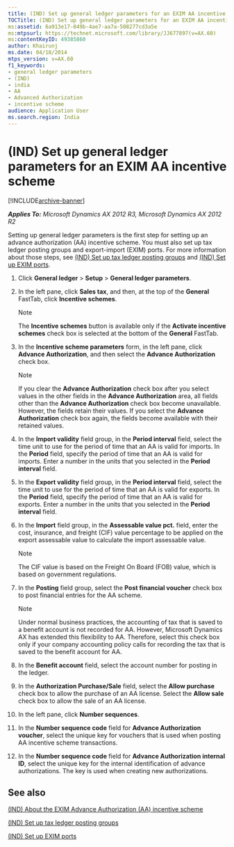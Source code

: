 ```yaml
---
title: (IND) Set up general ledger parameters for an EXIM AA incentive scheme
TOCTitle: (IND) Set up general ledger parameters for an EXIM AA incentive scheme
ms:assetid: 6a913e17-049b-4ae7-aa7a-508277cd3a5e
ms:mtpsurl: https://technet.microsoft.com/library/JJ677897(v=AX.60)
ms:contentKeyID: 49385860
author: Khairunj
ms.date: 04/18/2014
mtps_version: v=AX.60
f1_keywords:
- general ledger parameters
- (IND)
- india
- AA
- Advanced Authorization
- incentive scheme
audience: Application User
ms.search.region: India
---
```


# (IND) Set up general ledger parameters for an EXIM AA incentive scheme 


[!INCLUDE[archive-banner](includes/archive-banner.md)]


_**Applies To:** Microsoft Dynamics AX 2012 R3, Microsoft Dynamics AX 2012 R2_

Setting up general ledger parameters is the first step for setting up an advance authorization (AA) incentive scheme. You must also set up tax ledger posting groups and export-import (EXIM) ports. For more information about those steps, see [(IND) Set up tax ledger posting groups](ind-set-up-tax-ledger-posting-groups.md) and [(IND) Set up EXIM ports](ind-set-up-exim-ports.md).

1.  Click **General ledger** \> **Setup** \> **General ledger parameters**.

2.  In the left pane, click **Sales tax**, and then, at the top of the **General** FastTab, click **Incentive schemes**.
    

    > [!NOTE]
    > <P>The <STRONG>Incentive schemes</STRONG> button is available only if the <STRONG>Activate incentive schemes</STRONG> check box is selected at the bottom of the <STRONG>General</STRONG> FastTab.</P>



3.  In the **Incentive scheme parameters** form, in the left pane, click **Advance Authorization**, and then select the **Advance Authorization** check box.
    

    > [!NOTE]
    > <P>If you clear the <STRONG>Advance Authorization</STRONG> check box after you select values in the other fields in the <STRONG>Advance Authorization</STRONG> area, all fields other than the <STRONG>Advance Authorization</STRONG> check box become unavailable. However, the fields retain their values. If you select the <STRONG>Advance Authorization</STRONG> check box again, the fields become available with their retained values.</P>



4.  In the **Import validity** field group, in the **Period interval** field, select the time unit to use for the period of time that an AA is valid for imports. In the **Period** field, specify the period of time that an AA is valid for imports. Enter a number in the units that you selected in the **Period interval** field.

5.  In the **Export validity** field group, in the **Period interval** field, select the time unit to use for the period of time that an AA is valid for exports. In the **Period** field, specify the period of time that an AA is valid for exports. Enter a number in the units that you selected in the **Period interval** field.

6.  In the **Import** field group, in the **Assessable value pct.** field, enter the cost, insurance, and freight (CIF) value percentage to be applied on the export assessable value to calculate the import assessable value.
    

    > [!NOTE]
    > <P>The CIF value is based on the Freight On Board (FOB) value, which is based on government regulations.</P>



7.  In the **Posting** field group, select the **Post financial voucher** check box to post financial entries for the AA scheme.
    

    > [!NOTE]
    > <P>Under normal business practices, the accounting of tax that is saved to a benefit account is not recorded for AA. However, Microsoft Dynamics AX has extended this flexibility to AA. Therefore, select this check box only if your company accounting policy calls for recording the tax that is saved to the benefit account for AA.</P>



8.  In the **Benefit account** field, select the account number for posting in the ledger.

9.  In the **Authorization Purchase/Sale** field, select the **Allow purchase** check box to allow the purchase of an AA license. Select the **Allow sale** check box to allow the sale of an AA license.

10. In the left pane, click **Number sequences**.

11. In the **Number sequence code** field for **Advance Authorization voucher**, select the unique key for vouchers that is used when posting AA incentive scheme transactions.

12. In the **Number sequence code** field for **Advance Authorization internal ID**, select the unique key for the internal identification of advance authorizations. The key is used when creating new authorizations.

## See also

[(IND) About the EXIM Advance Authorization (AA) incentive scheme](ind-about-the-exim-advance-authorization-aa-incentive-scheme.md)

[(IND) Set up tax ledger posting groups](ind-set-up-tax-ledger-posting-groups.md)

[(IND) Set up EXIM ports](ind-set-up-exim-ports.md)

  



